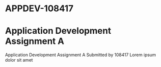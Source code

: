 # APPDEV-108417
# Application Development Assignment A
Application Development Assignment A
Submitted by 108417
Lorem ipsum dolor sit amet
